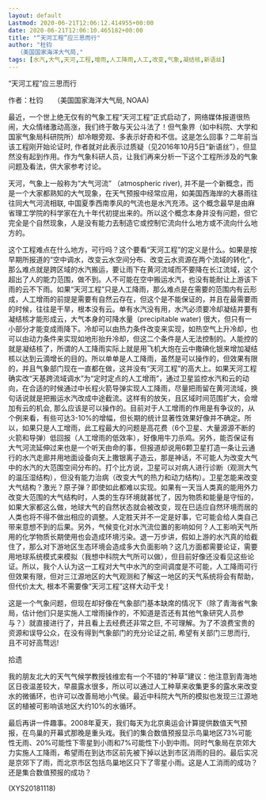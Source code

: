 ```yaml
---
layout: default
Lastmod: 2020-06-21T12:06:12.414955+00:00
date: 2020-06-21T12:06:10.465182+00:00
title: "“天河工程”应三思而行"
author: "杜钧
　　（美国国家海洋大气局,"
tags: [水汽,大气,天河,工程,增雨,人工降雨,人工,改变,气象,凝结核,新语丝]
---
```


“天河工程”应三思而行

作者：杜钧　　（美国国家海洋大气局, NOAA)

最近，一个世上绝无仅有的气象工程“天河工程”正式启动了，网络媒体报道很热闹，大众情绪激动高涨，我们终于敢与天公斗法了！但气象界（如中科院、大学和国家气象局科研院所）却冷眼旁观、多表示好奇和不信。这是怎么回事？二年前当该工程刚开始论证时, 作者就对此表示过质疑（见2016年10月5日“新语丝”），但显然没有起到作用。作为气象科研人员，让我们再来分析一下这个工程所涉及的气象问题及看法，供大家参考讨论。

天河，气象上一般称为“大气河流” （atmospheric river), 并不是一个新概念，而是一个大家都熟知的大气现象，在天气预报中经常应用，如美国西海岸的大暴雨往往同大气河流相联, 中国夏季西南季风的气流也是水汽充沛。这个概念最早是由麻省理工学院的科学家在九十年代初提出来的。所以这个概念本身并没有问题，但它完全是个自然现象，人是没有能力去制造它或控制它流向什么地方或不流向什么地方的。

这个工程难点在什么地方，可行吗？这个要看“天河工程”的定义是什么。如果是按早期所报道的“空中调水，改变云水空间分布、改变云水资源在两个流域的转化”，那么难点就是跨区域的水汽搬运，要让雨下在黄河流域而不要降在长江流域，这个超出了人的能力范围，做不到。人不可能在空中搬运水汽，也没有能耐让上游该下雨的云不下雨。如果“天河工程”只是人工降雨，那么难点是在需要的范围内有云形成，人工增雨的前提是需要有自然云存在，但这个是不能保证的，并且在最需要雨的时候，往往是干旱，根本没有云。单有水汽没有用，水汽必须要冷却凝结并要有凝结核才能形成云，大气本身的可降水量（precipitable water) 很大，但只有一小部分才能变成雨降下。冷却可以由热力条件改变来实现，如热空气上升冷却，也可以由动力条件来实现如地形抬升冷却，但这二个条件是人无法控制的。人能控的就是凝结核了，所谓的人工降雨实际上就是用飞机大炮在云中撒碘化银来增加凝结核以达到云滴增长的目的。所以单单是人工降雨，虽然是可以操作的，但效果有限的，并且气象部门现在一直都在做，这并没有“天河工程”的高大上。如果天河工程确实改“天基跨流域调水”为“定时定点的人工增雨”，通过卫星监控水汽和云的动向，在合适的时候通过中长程火箭导弹实现人工降雨，尽量把雨留在黄河流域，换句话说就是把搬运水汽改成中途截流。这样有的放矢，且区域时间范围扩大，会增加有云的机会, 那么应该是可以操作的。目前对于人工增雨的作用是有争议的，从个例来看，有些可达3-10%的增幅，但长期的统计显著性效果好像并不确定。所以，如果只是人工增雨，此工程最大的问题是高花费（6个卫星、大量源源不断的火箭和导弹）低回报（人工增雨的低效率），好像用牛刀杀鸡。另外，能否保证有大气河流延伸过来也是一个听天由命的事，但报道却说用6颗卫星打造一条让云通行的水汽走廊并用地面设备向天上撒银离子造云，那是神话，不可能人为改变大气中的水汽的大范围空间分布的。打个比方说，卫星可以对病人进行诊断（观测大气的温压湿结构），但没有能力治病（改变大气的热力和动力结构）。卫星怎能来改变大气结构？激光？原子弹？即使如此都难以实现。如果有一天当人类真的能用外力改变大范围的大气结构时，人类的生存环境就甚忧了，因为物质和能量是守恒的，如果大家都这么做，地球大气的自然状态就会被改变，现在巳适应自然环境而居的人类也将不得不做出相应的调整。人定胜天并不一定是好事，它可能会给人类自己带来意想不到的后果。另外，气候变化对水汽流位置的影响如何？人工影响天气所用的化学物质长期使用也会造成环境污染。退一万步讲，假如上游的水汽真的给截住了，那么对下游地区生态环境会造成多大负面影响？这几方面都需要论证，需要用地球系统模式来模拟（我想中科院大气所可以做），但目前好像还没看见这些论证。所以，我个人认为这一工程对大气中水汽的空间调度是不可能，人工降雨可行但效果有限，但对三江源地区的大气观测和了解这一地区的天气系统将会有帮助，但代价太大, 根本不需要像“天河工程”这样大动干戈！

这是一个气象问题，但现在却好像在气象部门基本缺席的情况下（除了青海省气象局，估计他们只是实施人工增雨操作的，不知道是否还有其他气象研究人员参与？）就直接进行了，并且看上去经费还非常之巨, 不可理解。为了不浪费宝贵的资源和误导公众，在没有得到气象部门的充分论证之前, 希望有关部门三思而行, 且不可好高骛远!

拾遗

我的朋友北大的天气气候学教授钱维宏有一个不错的“种草”建议：他注意到青海地区日夜温差较大，早晨露水很多，所以可以通过人工种草来收集更多的露水来改变水的微循环，也许可以改善局地小气侯。最近中科院大气所的模拟也发现三江源地区的植被可影响该地区大约10%的水循环。

最后再讲一件趣事。2008年夏天，我们每天为北京奥运会计算提供数值天气预报，在鸟巢的开幕式那晚是重头戏。我们的集合数值预报显示鸟巢地区73%可能性无雨、20%可能性下零星到小雨和7%可能性下小到中雨。同时气象局在京郊大力实施人工降雨，希望雨在到达市区前先被下掉以达到市区消雨的目的。最后实况是京郊下了雨，而北京市区包括鸟巢地区只下了零星小雨。这是人工消雨的成功？还是集合数值预报的成功？

(XYS20181118)

